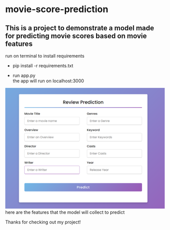 # movie-score-prediction

## This is a project to demonstrate a model made for predicting movie scores based on movie features

run on terminal to install requirements
- pip install -r requirements.txt

- run app.py<br>
the app will run on localhost:3000

![here are the features that the model will collect to predict](image.png)
here are the features that the model will collect to predict

Thanks for checking out my project!